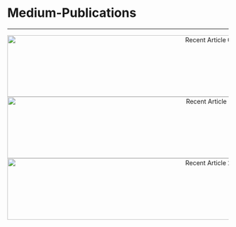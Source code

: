 # Medium-Publications

---


<div id="pulications" align="center">
   <a target="_blank" href="https://github-readme-medium-recent-article.vercel.app/medium/@bhavleennkaur/0"><img src="https://github-readme-medium-recent-article.vercel.app/medium/@bhavleennkaur/0" alt="Recent Article 0" height = 140 width = 900></a>
   <br>
   <a target="_blank" href="https://github-readme-medium-recent-article.vercel.app/medium/@bhavleennkaur/1"><img src="https://github-readme-medium-recent-article.vercel.app/medium/@bhavleennkaur/1" alt="Recent Article 1" height = 140 width = 900></a>
   <br>
   <a target="_blank" href="https://github-readme-medium-recent-article.vercel.app/medium/@bhavleennkaur/2"><img src="https://github-readme-medium-recent-article.vercel.app/medium/@bhavleennkaur/2" alt="Recent Article 2" height = 140 width = 900></a>
</div>

